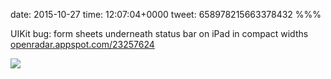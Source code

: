 date: 2015-10-27
time: 12:07:04+0000
tweet: 658978215663378432
%%%

UIKit bug: form sheets underneath status bar on iPad in compact widths [openradar.appspot.com/23257624](https://openradar.appspot.com/23257624)

![](CSUpMdhWUAAvblg.png)
